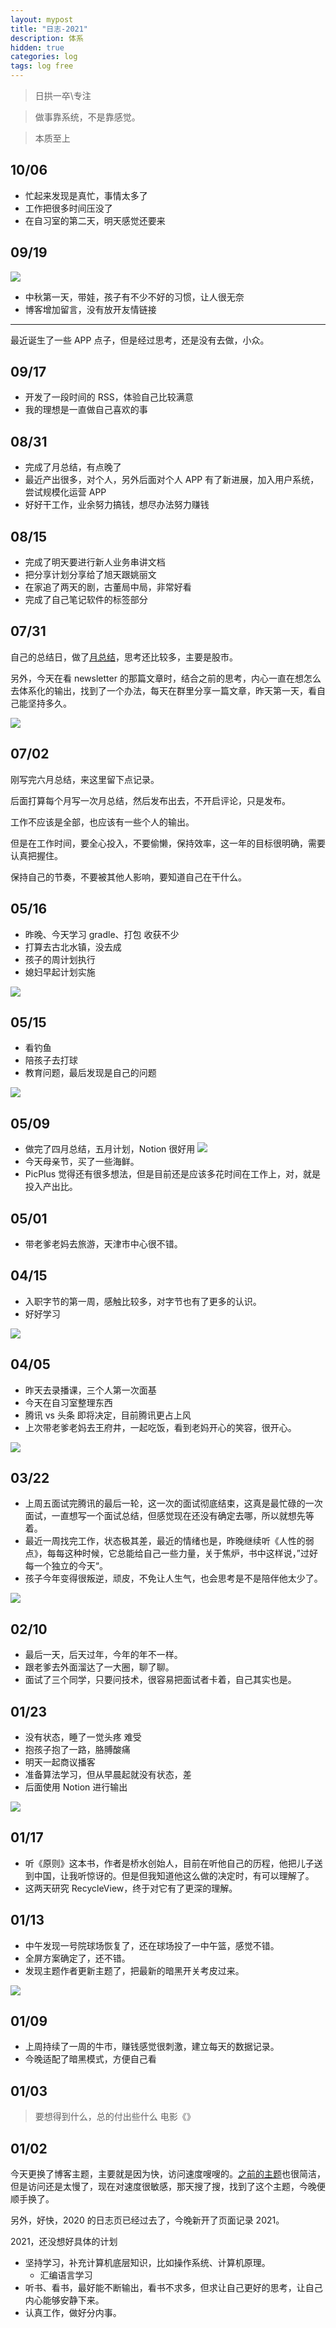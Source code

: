 ```yaml
---
layout: mypost
title: "日志-2021"
description: 体系
hidden: true
categories: log 
tags: log free
---
```


> 日拱一卒\专注

> 做事靠系统，不是靠感觉。

> 本质至上

## 10/06
- 忙起来发现是真忙，事情太多了
- 工作把很多时间压没了
- 在自习室的第二天，明天感觉还要来

## 09/19
![](https://i.loli.net/2021/09/19/vc4bGYqSsFdkCjo.jpg)

- 中秋第一天，带娃，孩子有不少不好的习惯，让人很无奈
- 博客增加留言，没有放开友情链接
---
最近诞生了一些 APP 点子，但是经过思考，还是没有去做，小众。

## 09/17
- 开发了一段时间的 RSS，体验自己比较满意
- 我的理想是一直做自己喜欢的事

## 08/31
- 完成了月总结，有点晚了
- 最近产出很多，对个人，另外后面对个人 APP 有了新进展，加入用户系统，尝试规模化运营 APP 
- 好好干工作，业余努力搞钱，想尽办法努力赚钱

## 08/15
- 完成了明天要进行新人业务串讲文档
- 把分享计划分享给了旭天跟姚丽文
- 在家追了两天的剧，古董局中局，非常好看
- 完成了自己笔记软件的标签部分

## 07/31
自己的总结日，做了[月总结](https://gudong.site/2021/07/31/mouthly.html)，思考还比较多，主要是股市。

另外，今天在看 newsletter 的那篇文章时，结合之前的思考，内心一直在想怎么去体系化的输出，找到了一个办法，每天在群里分享一篇文章，昨天第一天，看自己能坚持多久。

![](https://i.loli.net/2021/08/01/af8IFtAxlK4Jreo.jpg)

## 07/02
刚写完六月总结，来这里留下点记录。

后面打算每个月写一次月总结，然后发布出去，不开启评论，只是发布。

工作不应该是全部，也应该有一些个人的输出。

但是在工作时间，要全心投入，不要偷懒，保持效率，这一年的目标很明确，需要认真把握住。

保持自己的节奏，不要被其他人影响，要知道自己在干什么。


## 05/16
- 昨晚、今天学习 gradle、打包 收获不少
- 打算去古北水镇，没去成
- 孩子的周计划执行  
- 媳妇早起计划实施

![](https://gitee.com/maoruibin/img/raw/master/2021/05/16/20210516211532669.jpg)

## 05/15
- 看钓鱼
- 陪孩子去打球
- 教育问题，最后发现是自己的问题

![](https://gitee.com/maoruibin/img/raw/master/2021/05/16/20210516211628263.jpg)

## 05/09
- 做完了四月总结，五月计划，Notion 很好用
![](https://i.loli.net/2021/05/09/G3ToX4YvaZlkJtw.jpg)
- 今天母亲节，买了一些海鲜。
- PicPlus 觉得还有很多想法，但是目前还是应该多花时间在工作上，对，就是投入产出比。


## 05/01
- 带老爹老妈去旅游，天津市中心很不错。

## 04/15
- 入职字节的第一周，感触比较多，对字节也有了更多的认识。
- 好好学习

![](https://gitee.com/maoruibin/img/raw/master/2021/04/15/20210415213451742.jpg)

## 04/05
- 昨天去录播课，三个人第一次面基
- 今天在自习室整理东西
- 腾讯 vs 头条  即将决定，目前腾讯更占上风
- 上次带老爹老妈去王府井，一起吃饭，看到老妈开心的笑容，很开心。

![](https://gitee.com/maoruibin/img/raw/master/2021/04/05/20210405100627761.jpg)

## 03/22
- 上周五面试完腾讯的最后一轮，这一次的面试彻底结束，这真是最忙碌的一次面试，一直想写一个面试总结，但感觉现在还没有确定去哪，所以就想先等着。
- 最近一周找完工作，状态极其差，最近的情绪也是，昨晚继续听《人性的弱点》，每每这种时候，它总能给自己一些力量，关于焦炉，书中这样说，”过好每一个独立的今天“。
- 孩子今年变得很叛逆，顽皮，不免让人生气，也会思考是不是陪伴他太少了。

![](https://gitee.com/maoruibin/img/raw/master/2021/03/22/20210322100157957.jpg)

## 02/10
- 最后一天，后天过年，今年的年不一样。
- 跟老爹去外面溜达了一大圈，聊了聊。
- 面试了三个同学，只要问技术，很容易把面试者卡着，自己其实也是。

## 01/23
- 没有状态，睡了一觉头疼 难受
- 抱孩子抱了一路，胳膊酸痛
- 明天一起商议播客
- 准备算法学习，但从早晨起就没有状态，差
- 后面使用 Notion 进行输出

![](https://gitee.com/maoruibin/img/raw/master/2021/01/23/20210123185751523.jpg)

## 01/17
- 听《原则》这本书，作者是桥水创始人，目前在听他自己的历程，他把儿子送到中国，让我听惊讶的。但是但我知道他这么做的决定时，有可以理解了。
- 这两天研究 RecycleView，终于对它有了更深的理解。

## 01/13
- 中午发现一号院球场恢复了，还在球场投了一中午篮，感觉不错。
- 全屏方案确定了，还不错。
- 发现主题作者更新主题了，把最新的暗黑开关考皮过来。

![](https://gitee.com/maoruibin/img/raw/master/2021/01/13/mmexport1610542029086.jpg)

## 01/09
- 上周持续了一周的牛市，赚钱感觉很刺激，建立每天的数据记录。
- 今晚适配了暗黑模式，方便自己看

## 01/03
> 要想得到什么，总的付出些什么 电影《》

## 01/02
今天更换了博客主题，主要就是因为快，访问速度嗖嗖的。[之前的主题](https://github.com/sergiokopplin/indigo)也很简洁，但是访问还是太慢了，现在对速度很敏感，那天搜了搜，找到了这个主题，今晚便顺手换了。

另外，好快，2020 的日志页已经过去了，今晚新开了页面记录 2021。

2021，还没想好具体的计划
- 坚持学习，补充计算机底层知识，比如操作系统、计算机原理。
    - 汇编语言学习
- 听书、看书，最好能不断输出，看书不求多，但求让自己更好的思考，让自己内心能够安静下来。
- 认真工作，做好分内事。